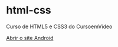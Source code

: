 # html-css
 Curso de HTML5 e CSS3 do CursoemVídeo

<a href="https://jose-carlosjr.github.io/html-css/site-android/android">Abrir o site Android</a>